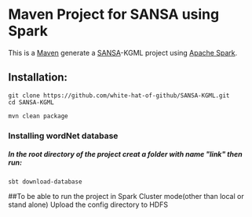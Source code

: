 Maven Project for SANSA using Spark
=============================

This is a [Maven](https://maven.apache.org/)  generate a [SANSA](https://github.com/SANSA-Stack)-KGML project using [Apache Spark](http://spark.apache.org/).

Installation:
----------

```
git clone https://github.com/white-hat-of-github/SANSA-KGML.git
cd SANSA-KGML

mvn clean package
````

### Installing wordNet database
##### In the root directory of the project creat a folder with name "link" then run:
```
sbt download-database
```


##To be able to run the project in Spark Cluster mode(other than local or stand alone) 
Upload the config directory to HDFS